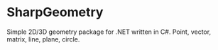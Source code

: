# SharpGeometry
Simple 2D/3D geometry package for .NET written in C#. Point, vector, matrix, line, plane, circle.
